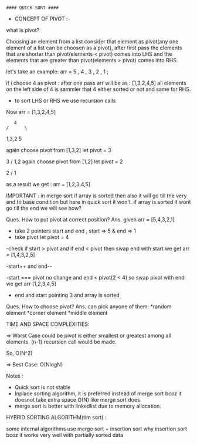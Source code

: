     #### QUICK SORT ####

* CONCEPT OF PIVOT :-

what is pivot?

Choosing an element from a list consider that element as pivot(any one element of a list can be choosen as a pivot), after first pass the elements that are shorter than pivot(elements < pivot) comes into LHS 
and the elements that are greater than pivot(elements > pivot) comes into RHS.

let's take an example: 
 arr = 5 , 4 , 3 , 2 , 1 ;

if i choose 4 as pivot :
after one pass arr will be as : [1,3,2,4,5] 
all elements on the left side of 4 is sammler that 4 either sorted or not and same for RHS.
* to sort LHS or RHS we use recursion calls

Now arr = [1,3,2,4,5] 

       4
    /      \
 1,3,2       5

 again choose pivot from [1,3,2] let pivot = 3

   3
  /
  1,2
again choose pivot from [1,2] let pivot = 2

   2
  /
  1

as a result we get : arr = [1,2,3,4,5]

IMPORTANT : in merge sort if array is sorted then also it will go till the very end to base condition but here in quick sort it won't.
           if array is sorted it wont go till the end we will see how?


Ques. How to put pivot at correct position?
Ans. given arr = [5,4,3,2,1]

* take 2 pointers start and end , start => 5 & end => 1
* take pivot let pivot = 4

-check if start > pivot and if end < pivot then swap end with start
we get arr = [1,4,3,2,5]

-start++ and end--

-start === pivot no change and end < pivot(2 < 4) so swap pivot with end
we get arr [1,2,3,4,5]

- end and start pointing 3 and array is sorted

Ques. How to choose pivot?
Ans. can pick  anyone of them:
   *random element
   *corner element
   *middle element

TIME AND SPACE COMPLEXITIES:

=> Worst Case could be pivot is either smallest or greatest among all elements.
  (n-1) recursion call would be made.

  So, O(N^2)

=> Best Case:
   O(NlogN)

Notes :
* Quick sort is not stable
* Inplace sorting algorithm, it is preferred instead of merge sort bcoz it doesnot take extra space O(N) like merge sort does
* merge sort is better with linkedlist due to memory allocation.



HYBRID SORTING ALGORITHM(tim sort) :

some internal algorithms use merge sort + insertion sort 
why insertion sort bcoz it works very well with partially sorted data

